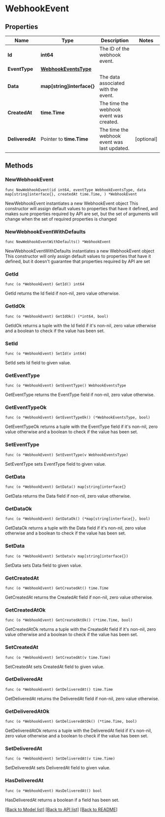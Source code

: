 # WebhookEvent

## Properties

Name | Type | Description | Notes
------------ | ------------- | ------------- | -------------
**Id** | **int64** | The ID of the webhook event. | 
**EventType** | [**WebhookEventsType**](WebhookEventsType.md) |  | 
**Data** | **map[string]interface{}** | The data associated with the event. | 
**CreatedAt** | **time.Time** | The time the webhook event was created. | 
**DeliveredAt** | Pointer to **time.Time** | The time the webhook event was last updated. | [optional] 

## Methods

### NewWebhookEvent

`func NewWebhookEvent(id int64, eventType WebhookEventsType, data map[string]interface{}, createdAt time.Time, ) *WebhookEvent`

NewWebhookEvent instantiates a new WebhookEvent object
This constructor will assign default values to properties that have it defined,
and makes sure properties required by API are set, but the set of arguments
will change when the set of required properties is changed

### NewWebhookEventWithDefaults

`func NewWebhookEventWithDefaults() *WebhookEvent`

NewWebhookEventWithDefaults instantiates a new WebhookEvent object
This constructor will only assign default values to properties that have it defined,
but it doesn't guarantee that properties required by API are set

### GetId

`func (o *WebhookEvent) GetId() int64`

GetId returns the Id field if non-nil, zero value otherwise.

### GetIdOk

`func (o *WebhookEvent) GetIdOk() (*int64, bool)`

GetIdOk returns a tuple with the Id field if it's non-nil, zero value otherwise
and a boolean to check if the value has been set.

### SetId

`func (o *WebhookEvent) SetId(v int64)`

SetId sets Id field to given value.


### GetEventType

`func (o *WebhookEvent) GetEventType() WebhookEventsType`

GetEventType returns the EventType field if non-nil, zero value otherwise.

### GetEventTypeOk

`func (o *WebhookEvent) GetEventTypeOk() (*WebhookEventsType, bool)`

GetEventTypeOk returns a tuple with the EventType field if it's non-nil, zero value otherwise
and a boolean to check if the value has been set.

### SetEventType

`func (o *WebhookEvent) SetEventType(v WebhookEventsType)`

SetEventType sets EventType field to given value.


### GetData

`func (o *WebhookEvent) GetData() map[string]interface{}`

GetData returns the Data field if non-nil, zero value otherwise.

### GetDataOk

`func (o *WebhookEvent) GetDataOk() (*map[string]interface{}, bool)`

GetDataOk returns a tuple with the Data field if it's non-nil, zero value otherwise
and a boolean to check if the value has been set.

### SetData

`func (o *WebhookEvent) SetData(v map[string]interface{})`

SetData sets Data field to given value.


### GetCreatedAt

`func (o *WebhookEvent) GetCreatedAt() time.Time`

GetCreatedAt returns the CreatedAt field if non-nil, zero value otherwise.

### GetCreatedAtOk

`func (o *WebhookEvent) GetCreatedAtOk() (*time.Time, bool)`

GetCreatedAtOk returns a tuple with the CreatedAt field if it's non-nil, zero value otherwise
and a boolean to check if the value has been set.

### SetCreatedAt

`func (o *WebhookEvent) SetCreatedAt(v time.Time)`

SetCreatedAt sets CreatedAt field to given value.


### GetDeliveredAt

`func (o *WebhookEvent) GetDeliveredAt() time.Time`

GetDeliveredAt returns the DeliveredAt field if non-nil, zero value otherwise.

### GetDeliveredAtOk

`func (o *WebhookEvent) GetDeliveredAtOk() (*time.Time, bool)`

GetDeliveredAtOk returns a tuple with the DeliveredAt field if it's non-nil, zero value otherwise
and a boolean to check if the value has been set.

### SetDeliveredAt

`func (o *WebhookEvent) SetDeliveredAt(v time.Time)`

SetDeliveredAt sets DeliveredAt field to given value.

### HasDeliveredAt

`func (o *WebhookEvent) HasDeliveredAt() bool`

HasDeliveredAt returns a boolean if a field has been set.


[[Back to Model list]](../README.md#documentation-for-models) [[Back to API list]](../README.md#documentation-for-api-endpoints) [[Back to README]](../README.md)


